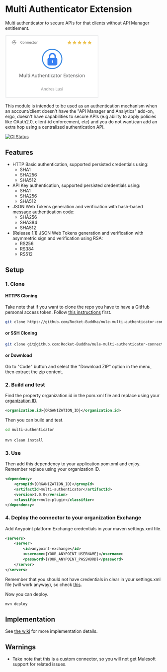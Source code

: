 # Multi Authenticator Extension

Multi authenticator to secure  APIs for that clients without API Manager entitlement.

<img src="https://github.com/Rocket-Buddha/mule-multi-authenticator-connector/blob/master/doc/img/exchange_pic.png" alt="Exchange Icon" width="300" >

This module is intended to be used as an authentication mechanism when an account/client doesn't have the "API Manager and Analytics" add-on, ergo, doesn't have capabilities to secure APIs (e.g ability to apply policies like OAuth2.0, client-id enforcement, etc) and you do not want/can add an extra hop using a centralized authentication API.

[![CI Status](https://github.com/Rocket-Buddha/mule-multi-authenticator-connector/workflows/Java%20CI%20with%20Maven/badge.svg)]()

## Features
- HTTP Basic authentication, supported persisted credentials using:
    - SHA1
    - SHA256
    - SHA512
- API Key authentication, supported persisted credentials using:
    - SHA1
    - SHA256
    - SHA512
- JSON Web Tokens generation and verification with hash-based message authentication code:
    - SHA256
    - SHA384
    - SHA512
- (Release 1.1) JSON Web Tokens generation and verification with asymmetric sign and verification using RSA:
    - RS256
    - RS384
    - RS512

## Setup

### 1. Clone

#### HTTPS Cloning 
Take note that if you want to clone the repo you have to have a GitHub personal access token. Follow [this instructions](https://docs.github.com/en/github/authenticating-to-github/creating-a-personal-access-token) first.

```bash
git clone https://github.com/Rocket-Buddha/mule-multi-authenticator-connector.git

```

#### or SSH Cloning 

```bash
git clone git@github.com:Rocket-Buddha/mule-multi-authenticator-connector.git

```

#### or Download
Go to "Code" button and select the "Download ZIP" option in the menu, then extract the zip content.

### 2. Build and test
Find the property organization.id in the pom.xml file and replace using your [organization ID](https://docs.mulesoft.com/access-management/organization#manage-master-organization-settings).

```xml
<organization.id>{ORGANIZATION_ID}</organization.id>  
```

Then you can build  and test.

```bash
cd multi-authenticator

mvn clean install
```

### 3. Use
Then add this dependency to your application pom.xml and enjoy. Remember replace using your organization ID.

```xml
<dependency>
    <groupId>{ORGANIZATION_ID}</groupId>
    <artifactId>multi-authenticator</artifactId>
    <version>1.0.0</version>
    <classifier>mule-plugin</classifier>
</dependency>
```

### 4. Deploy the connector to your organization Exchange

Add Anypoint platform Exchange credentials in your maven settings.xml file.

```xml
<servers>
    <server>
        <id>anypoint-exchange</id>
        <username>{YOUR_ANYPOINT_USERNAME}</username>
        <password>{YOUR_ANYPOINT_PASSWORD}</password>
    </server>
</servers>
```
Remember that you should not have credentials in clear in your settings.xml file (will work anyway), so check [this](http://maven.apache.org/guides/mini/guide-encryption.html).

Now you can deploy.

```bash
mvn deploy
```

## Implementation
See [the wiki](https://github.com/Rocket-Buddha/mule-multi-authenticator-connector/wiki) for more implementation details.

## Warnings

- Take note that this is a custom connector, so you will not get Mulesoft support for related issues.


